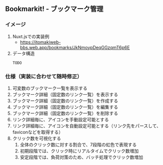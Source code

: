 ## Bookmarkit! - ブックマーク管理

### イメージ

1. Nuxt.jsでの実装例
    - https://itomakiweb-bbs.web.app/bookmarks/JkNmoypDeqGGzqmT6p6E
1. データ構造
    ```
    TODO
    ```

### 仕様（実装に合わせて随時修正）

1. 可変数のブックマーク一覧を表示する
1. ブックマーク詳細（固定数のリンク一覧）を表示する
1. ブックマーク詳細（固定数のリンク一覧）を作成する
1. ブックマーク詳細（固定数のリンク一覧）を編集する
1. ブックマーク詳細（固定数のリンク一覧）を削除する
1. リンク詳細毎に、アイコンを手動設定可能とする
1. リンク詳細毎に、アイコンを自動設定可能とする（リンク先をパースして、faviconなどを取得する）
1. クリック数を可視化する
    1. 全体のクリック数に対する割合で、7段階の虹色で表現する
    1. 初期段階では、クリック時にリアルタイムでクリック数増加
    1. 安定段階では、負荷対策のため、バッチ処理でクリック数増加
